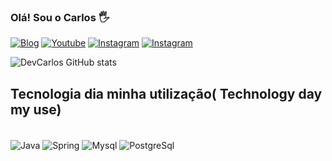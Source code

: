 ### Olá! Sou o Carlos 🖐️
[![Blog](https://img.shields.io/website?label=DevCarlosgti.com&style=for-the-badge&url=https://sujeitoprogramador.com/)](https://sujeitoprogramador.com)
[![Youtube](https://img.shields.io/badge/YouTube-FF0000?style=for-the-badge&logo=youtube&logoColor=white)](https://www.youtube.com/@devcarlosgti)
[![Instagram](https://img.shields.io/badge/Instagram-E4405F?style=for-the-badge&logo=instagram&logoColor=white)](https://instagram.com/devcarlosgti)
[![Instagram](https://img.shields.io/badge/Instagram-E4405F?style=for-the-badge&logo=instagram&logoColor=white)](https://instagram.com/c.gleyson.vieira)

![DevCarlos GitHub stats](https://github-readme-stats.vercel.app/api?username=DevCarlos-GTI&show_icons=true&theme=cobalt)

## Tecnologia dia minha utilização( Technology day my use)

<div style="display: inline_block"></br>
    <img align = "center" alt="Java" src="https://img.shields.io/badge/Java-ED8B00?style=for-the-badge&logo=openjdk&logoColor=white">
    <img align = "center" alt="Spring" src=" https://img.shields.io/badge/Spring-6DB33F?style=for-the-badge&logo=spring&logoColor=white">
    <img align = "center" alt="Mysql" src=" https://img.shields.io/badge/MySQL-00000F?style=for-the-badge&logo=mysql&logoColor=white">
    <img align = "center" alt="PostgreSql" src=" https://img.shields.io/badge/PostgreSQL-316192?style=for-the-badge&logo=postgresql&logoColor=white">
</div>
